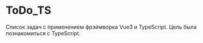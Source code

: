 # ToDo_TS
Список задач с применением фрэймворка Vue3 и TypeScript. Цель была познакомиться с TypeScript.
